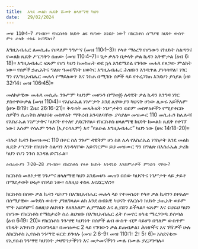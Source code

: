 ```yaml
---
title:  እንደ መልከ ጼዴቅ ሹመት ዘላለማዊ ካህን
date:   29/02/2024
---
```


`መዝ 110፡4–7 ያንብቡ። የክርስቶስ ክህነት ልዩ የሆነው እንዴት ነው? በክርስቶስ ሰማያዊ ክህነት ውስጥ ምን ታላቅ ተስፋ እናገኛለን?`

እግዚአብሔር ለመሲሑ የዘላለም ንግሥና (መዝ 110፡1–3)፣ የላቀ ማዕረግ የሆነውን የክህነት ስልጣንና የመልከ ጼዴቅ ሥርዓትን ሰጠው (መዝ 110፡4–7)። ጌታ ቃሉን በታላቅ ቃል ኪዳን አትሞታል (ዕብ 6፡18)። እግዚአብሔር ፍጹም የሆነ ካህን ከመስጠት ወደ ኋላ እንደማይል የገባው መሐላ የጸጋው ምልክት ነው። የሰዎች ኃጢአትና ግልጽ ዓመፀኛነት ዘወትር እግዚአብሔር ሕዝቡን እንዲጥል ያነሳሳዋል፣ ነገር ግን የእግዚአብሔር መሐላ የማይለወጥ እና ንስሐ በሚገቡ ሰዎች ላይ የተረጋገጠ እንደሆነ ያሳያል (ዘፀ 32፡14፣ መዝ 106፡45)።

መለኮታዊው መሐላ መሲሑ ንጉሥም ካህንም መሆኑን በማወጅ ለዳዊት ቃል ኪዳን እንግዳ ነገር ያስተዋውቃል (መዝ 110፡4)። የእስራኤል ነገሥታት እንደ ሌዋውያን ካህናት ሆነው ሊሠሩ አይችሉም (ዘኍ 8፡19፣ 2ዜና 26፡16-21)። ቅዱሳት መጻሕፍት ነገሥታትን ወይም መስዋዕቶችን የሚያቀርቡ ሰዎችን ሲጠቅስ ለካህናቱ መስዋዕት ማቅረብ እንዳለባቸው ያሳያል። መዝሙር 110 መሲሑን ከሌሎቹ የእስራኤል ነገሥታትና ካህናት የተለየ ያደርገዋል። የክርስቶስ ዘላለማዊ ክህነት ከመልከ ጼዴቅ የተገኘ ነው፣ እሱም የሳሌም ንጉስ (ኢየሩሳሌም) እና “የልዑል እግዚአብሔር” ካህን ነው (ዘፍ 14፡18-20)።

ብሉይ ኪዳን ከመዝሙር 110 በቀር ስለ ንጉሥ ዳዊትም ሆነ ስለ ሌላ የእስራኤል ነገስታት እንደ መልከ ጼዴቅ ሥርዓት የክህነት ስልጣን እንዳላቸው አይናገርም። ይህ መዝሙር ግን በግልጽ በእስራኤል ታሪክ ካህን የሆነ ንጉስ እንዳለ ይናገራል።

`ዕብራውያን 7፡20–28 ያንብቡ። የክርስቶስ የላቀ ክህነት አንዳንድ እንድምታዎች ምንድን ናቸው?`

ክርስቶስ መለኮታዊ ንጉሥና ዘላለማዊ ካህን እንደመሆኑ መጠን በሰው ካህናትና ነገሥታት ላይ ታይቶ በማይታወቅ ሁኔታ የበላይ ነው። ስለዚህ ተስፋ እናደርጋለን።

ክርስቶስ በሰው ቃል ኪዳን ሳይሆን በእግዚአብሔር መሐላ ላይ የተመሰረተ የላቀ ቃል ኪዳንን ይዞአል። በሰማያዊው መቅደስ ውስጥ ያገለግላል። ልክ እንደ ሰብአዊ ካህናት የእርሱን ክህነት ኃጢአት ወይም ሞት አይነካም፤ ስለዚህ ለህዝቡ ለዘለአለም ሊያማልድ እና ሊያድን ይችላል። ፍጹም እና ሩህሩህ ካህን የሆነው የክርስቶስ የማስታረቅ ስራ ለህዝቡ በእግዚአብሔር ፊት የመኖር ዘላቂ ማረጋገጫ ይሰጣል (ዕብ 6፡19፣ 20)። የክርስቶስ ንጉሣዊ ካህንነት በሰዎች ልብ ውስጥ ብቻ ሳይሆን በዓለም ውስጥም የክፋት አገዛዝን ያስወግዳል። በመዝሙር 2 ላይ የገባውን ቃል ይጠብቃል፣ ሕዝቦችና እና ገዥዎች ሁሉ ለክርስቶስ ኢየሱስ ንጉሣዊ ፍርድ ይገዛሉ (መዝ 2:6-9፤ መዝ 110:1፣ 2፣ 5፣ 6)። አስደናቂው የኢየሱስ ንጉሣዊ ካህንነት ታዛዥነታችንን እና መታመናችንን ሙሉ በሙሉ ያረጋግጣሉ።